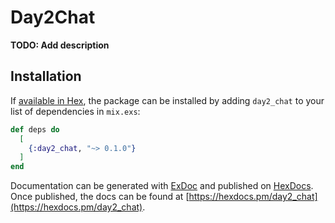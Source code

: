 # Day2Chat

**TODO: Add description**

## Installation

If [available in Hex](https://hex.pm/docs/publish), the package can be installed
by adding `day2_chat` to your list of dependencies in `mix.exs`:

```elixir
def deps do
  [
    {:day2_chat, "~> 0.1.0"}
  ]
end
```

Documentation can be generated with [ExDoc](https://github.com/elixir-lang/ex_doc)
and published on [HexDocs](https://hexdocs.pm). Once published, the docs can
be found at [https://hexdocs.pm/day2_chat](https://hexdocs.pm/day2_chat).

